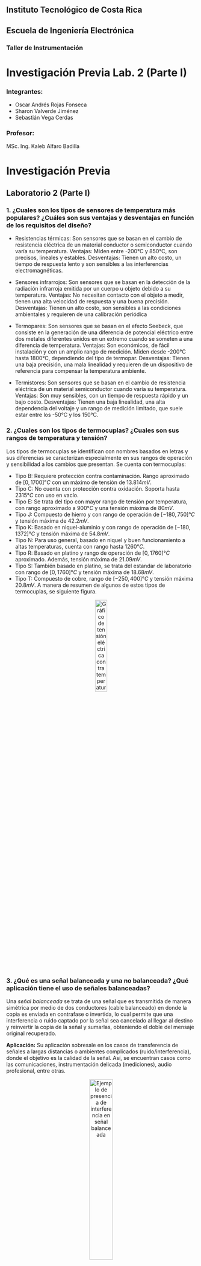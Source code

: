 ## Instituto Tecnológico de Costa Rica

## Escuela de Ingeniería Electrónica
### Taller de Instrumentación

# Investigación Previa Lab. 2 (Parte I)

### Integrantes:
- Oscar Andrés Rojas Fonseca
- Sharon Valverde Jiménez
- Sebastián Vega Cerdas 

### Profesor:
MSc. Ing. Kaleb Alfaro Badilla


# Investigación Previa
## Laboratorio 2 (Parte I)

### 1. ¿Cuales son los tipos de sensores de temperatura más populares? ¿Cuáles son sus ventajas y desventajas en función de los requisitos del diseño?

- Resistencias térmicas: Son sensores que se basan en el cambio de resistencia eléctrica de un material conductor o semiconductor cuando varía su temperatura.
        Ventajas: Miden entre -200°C y 850°C, son precisos, lineales y estables.
        Desventajas: Tienen un alto costo, un tiempo de respuesta lento y son sensibles a las interferencias electromagnéticas.

- Sensores infrarrojos: Son sensores que se basan en la detección de la radiación infrarroja emitida por un cuerpo u objeto debido a su temperatura.
        Ventajas: No necesitan contacto con el objeto a medir, tienen una alta velocidad de respuesta y una buena precisión.
        Desventajas: Tienen un alto costo, son sensibles a las condiciones ambientales y requieren de una calibración periódica

- Termopares: Son sensores que se basan en el efecto Seebeck, que consiste en la generación de una diferencia de potencial eléctrico entre dos metales diferentes unidos en un extremo cuando se someten a una diferencia de temperatura.
        Ventajas: Son económicos, de fácil instalación y con un amplio rango de medición. Miden desde -200°C hasta 1800°C, dependiendo del tipo de termopar.
        Desventajas: Tienen una baja precisión, una mala linealidad y requieren de un dispositivo de referencia para compensar la temperatura ambiente.

- Termistores: Son sensores que se basan en el cambio de resistencia eléctrica de un material semiconductor cuando varía su temperatura.
        Ventajas: Son muy sensibles, con un tiempo de respuesta rápido y un bajo costo.
        Desventajas: Tienen una baja linealidad, una alta dependencia del voltaje y un rango de medición limitado, que suele estar entre los -50°C y los 150°C.

### 2. ¿Cuales son los tipos de termocuplas? ¿Cuales son sus rangos de temperatura y tensión?

Los tipos de termocuplas se identifican con nombres basados en letras y sus diferencias se caracterizan especialmente en sus rangos de operación y sensibilidad a los cambios que presentan.
Se cuenta con termocuplas:
- Tipo B: Requiere protección contra contaminación. Rango aproximado de $[0,1700] °C$ con un máximo de tensión de $13.814 mV$. 
- Tipo C: No cuenta con protección contra oxidación. Soporta hasta $2315 °C$ con uso en vacío.
- Tipo E: Se trata del tipo con mayor rango de tensión por temperatura, con rango aproximado a $900 °C$ y una tensión máxima de $80 mV$.
- Tipo J: Compuesto de hierro y con rango de operación de $[-180,750] °C$ y tensión máxima de $42.2 mV$.
- Tipo K: Basado en niquel-aluminio y con rango de operación de $[-180,1372] °C$ y tensión máxima de $54.8 mV$. 
- Tipo N: Para uso general, basado en niquel y buen funcionamiento a altas temperaturas, cuenta con rango hasta $1260 °C$.
- Tipo R: Basado en platino y rango de operación de $[0,1760] °C$ aproximado. Además, tensión máxima de $21.09 mV$.
- Tipo S: También basado en platino, se trata del estandar de laboratorio con rango de $[0,1760] °C$ y tensión máxima de $18.68 mV$.
- Tipo T: Compuesto de cobre, rango de $[-250,400] °C$ y tensión máxima $20.8 mV$.
A manera de resumen de algunos de estos tipos de termocuplas, se siguiente figura.
<p align="center">
<img src="/images/termocupla.PNG" alt="Gráfico de tensión eléctrica contra temperatura de termocuplas" style="width:25%;" />
</p>

### 3. ¿Qué es una señal balanceada y una no balanceada? ¿Qué aplicación tiene el uso de señales balanceadas?

Una *señal balanceada* se trata de una señal que es transmitida de manera simétrica por medio de dos conductores (cable balanceado) en donde la copia es enviada en contrafase o invertida, lo cual permite que una interferencia o ruido captado por la señal sea cancelado al llegar al destino y reinvertir la copia de la señal y sumarlas, obteniendo el doble del mensaje original recuperado.

**Aplicación:** Su aplicación sobresale en los casos de transferencia de señales a largas distancias o ambientes complicados (ruido/interferencia), donde el objetivo es la calidad de la señal. Así, se encuentran casos como las comunicaciones, instrumentación delicada (mediciones), audio profesional, entre otras.

<p align="center">
<img src="/images/senal_balanceada.png" alt="Ejemplo de presencia de interferencia en señal balanceada" style="width:35%;" />
</p>

Una *señal no balanceada* se trata de una mensaje enviado de manera más simple, ya que solo se cuenta con un medio vivo y referencia (tierra), de manera que dicho conductor de referencia protege con mallado la línea con el mensaje. Dichas señales suelen verse en conexiones de instrumentos musicales o equipos de buen desempeño.

### 4. ¿Qué es el aislamiento eléctrico entre dos tierras? ¿En los diseños electrónicos que ventajas tiene el aislamiento entre señales?
El asilamiento eléctrico entre dos tierras consiste en tener electricamente aislada la tierra de dos circuitos que estan interactuando entre si. Es importante tener este asilamiento ya que se pueden producir problemas al momento de leer las señales enviadas. Al no tener las tierras aisladas puede ocacionar que mucho ruido de transmita a la señal medida y por lo tanto no se tenga la mejor representacion de la entrada. 

### 5. Investigue diseños electrónicos para aislar eléctricamente señales DC o de baja frecuencia (<100Hz).

Los aisladores mas comúnes que se utilizan para poder tener dos señales aisladas electricamente son los optoacopladores y los optotransistores. Se va a enfocar esta investigación en los optoacopladores ya que son los mas comunes para circuitos electronicos de baja potencia.
Un octoacoplador es un dispositivo electrónico que logra aislar la entrada con la salida mediante un sistema óptico. Este sistema óptico funciona como un switch que conecta la entrada con la salida pero sin pasar corriente. Esto es importante en la industria ya que muchas veces se necesita minimizar el ruido de una forma que los circuitos de entrada y salida esten electricamente aislados pero que de igual manera se puedan comunicar entre si. 

<p align="center">
<img src="/images/optocoupler.jpg" alt="Optoacoplador para asilamiento electrico" style="width:35%;" />
</p>

Como se puede ver en la imagen, la entrada y la salida tienen corrientes distintas y separadas por lo que la unica conexion entre los dos circuitos es la conexion optica que se tiene en el optoacoplador. 


### 6. Investigue diseños de amplificadores con ganancia programable.

Un amplificador operacional en configuracion de no inversor sirve para poder amplificar la señal con una ganancia que se ajusta con las resistencias en el circuito a elegir. Se puede ver en la siguiente foto como la resistencia conectada a la salida y a la terminal negativa del amplificador es la resistencia $R_f$, y la resistencia conectada a la entrada negativa y a tierra es la resistencia $R_i$. 
<p align="center">
<img src="/images/AmplificadorNoInv.png" alt="Amplificador Operacional en modo No Inversor" style="width:35%;" />
</p>
Con esta notacion se puede decir que la ganancia de salida es la siguiente:

$$A_v = \frac{V_o}{V_{in}} = \frac{R_i+R_f}{R_i}$$

o se puede ver como la tension de salida esta dada por la siguiente formula:

$$V_o=V_{in}(\frac{R_i+R_f}{R_i})$$

### 7. Investigue como se mide el rechazo de modo común para una señal diferencial, y el rechazo de crosstalk entre dos canales.

Para medir el **CMR** o **CMRR** de una señal diferencial primero se debe medir la ganancia diferencial ($A_d$) de manera que se logre apreciar la diferencia entre los das dos entradas al dispositivo.

Luego se tiene la ganancia de modo común ($A_c$), la cual afecta directamente a las tensiones continuas que se encuentren en la entrada del dispositivo. Así, se calcula el valor del CMRR en decibeles con la siguiente fórmula:

$$CMRR = 20\cdot log \left(\frac{A_d}{A_c}\right)$$

Para realizar estas mediciones se puede utilizar el método de resistencias de precisión, como se observa en la figura, donde se aplica una señal a las entradas y se mide su diferencia con la salida, en este punto una variación del $0.1\%$ corresponde en CMR a aproximadamente $66$ $dB$.
<p align="center">
  <img src="/images/CMRR_resistencias.PNG" alt="Circuito de medición para CMRR con resistencias de presición" style="width:30%;" />
</p>


Otro método se realiza al aplicarle diferentes tensiones conmutadas a un circuito un mayor cantidad de componentes, entre esos un amplificador extra que este bien definido en sus características, entre las cuales se encuentra una alta ganancia. Ejemplo en la figura siguiente.
<p align="center">
<img src="/images/CMRR_conmutadas.PNG" alt="Circuito de medición para CMRR con conmutación de fuentes" style="width:35%;" />
</p>
La medición del **rechazo de crosstalk** se mide al obtener la relación señal a crosstalk, donde la señal se mide de manera directa, pero el crosstalk se mide al aplicar un tono a una entrada y medir la salida del otro canal, permitiendo observar el crosstalk resultante. En la siguiente ilustración se muestra un diagrama de ejemplo con capacitores modelando el crosstalk.
<p align="center">
<img src="/images/crosstalk.PNG" alt="Circuito de medición para crosstalk" style="width:35%;" />
</p>
De esta manera, se aplica la fórmula de relación señal a crosstalk en decibeles:

$$SCT = 10\cdot log \left(\frac{P_{señal}}{P_{crosstalk}}\right)$$


## Referencias
- a
- a
- a
- a
- Problema 2
- https://www.emb.cl/electroindustria/articulo.mvc?xid=1502&ni=termocuplas-fundamentos-y-recomendaciones
- https://catedra.ing.unlp.edu.ar/electrotecnia/cys//DI/termocuplas.pdf
- https://www.watlow.com/resources-and-support/engineering-tools/reference-data/thermocouple-types
- Problema 3
- http://telcoavi.es/blog/senal-balanceada-vs-senal-no-balanceada/
- https://www.thomann.de/blog/es/cable-balanceado-y-no-balanceado-en-que-se-diferencian/
- Problema 4
- https://www.analog.com/en/technical-articles/breaking-ground-loops-with-functional-isolation.html
- Problema 5
- https://resources.altium.com/p/pcb-design-tutorial-tips-for-using-optocouplers-in-your-pcb-layout
- https://www.nutsvolts.com/magazine/article/optocoupler-circuits
- Problema 6
- Problema 7
- https://electrositio.com/relacion-de-rechazo-en-modo-comun-cmrr-y-el-amplificador-operacional/
- https://www.tsc.uc3m.es/~fran/docencia/SyCT/Tema6_sesion1.pdf
- https://www.youtube.com/watch?v=Cv5zNkC4-ao




# Lo copié de por ahí para tenerlo de referencia y ver como se hacen algunas cosas...
AAAAAAAAAAAAA
$$P(x)=1/N \cdot \displaystyle\sum_{n=0}^{N-1}x(n)^2$$
